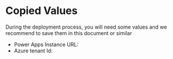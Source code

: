 # Copied Values

During the deployment process, you will need some values and we recommend to save them in this document or similar

- Power Apps Instance URL:
- Azure tenant Id:
